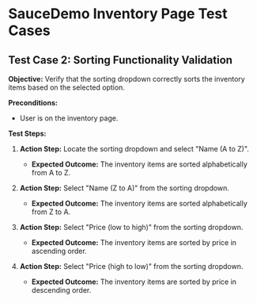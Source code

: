 # SauceDemo Inventory Page Test Cases

## Test Case 2: Sorting Functionality Validation

**Objective:** Verify that the sorting dropdown correctly sorts the inventory items based on the selected option.

**Preconditions:**

- User is on the inventory page.

**Test Steps:**

1. **Action Step:** Locate the sorting dropdown and select "Name (A to Z)".

   - **Expected Outcome:** The inventory items are sorted alphabetically from A to Z.

2. **Action Step:** Select "Name (Z to A)" from the sorting dropdown.

   - **Expected Outcome:** The inventory items are sorted alphabetically from Z to A.

3. **Action Step:** Select "Price (low to high)" from the sorting dropdown.

   - **Expected Outcome:** The inventory items are sorted by price in ascending order.

4. **Action Step:** Select "Price (high to low)" from the sorting dropdown.
   - **Expected Outcome:** The inventory items are sorted by price in descending order.

